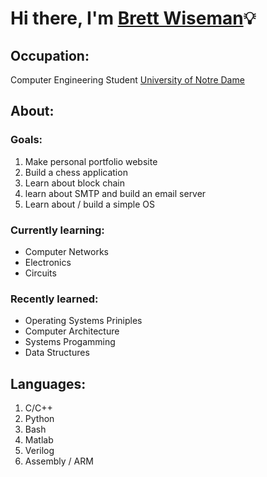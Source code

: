 Hi there, I'm [Brett Wiseman][linkedin]:bulb:
==

Occupation:
--
Computer Engineering Student [University of Notre Dame][UND]

About:
--

### Goals:
1. Make personal portfolio website
2. Build a chess application
3. Learn about block chain
4. learn about SMTP and build an email server
5. Learn about / build a simple OS

### Currently learning:
* Computer Networks
* Electronics
* Circuits

### Recently learned:
* Operating Systems Priniples
* Computer Architecture
* Systems Progamming
* Data Structures


Languages:
--
1. C/C++
2. Python
3. Bash
4. Matlab
5. Verilog
6. Assembly / ARM
<!---
bwiseman77/bwiseman77 is a ✨ special ✨ repository because its `README.md` (this file) appears on your GitHub profile.
You can click the Preview link to take a look at your changes.
--->

[linkedin]: https://www.linkedin.com/in/brett-wiseman77/
[UND]: https://cse.nd.edu/

